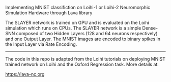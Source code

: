 Implementing MNIST classifiction on Loihi-1 or Loihi-2 Neuromorphic Simulation
Hardware through Lava library

The SLAYER network is trained on GPU and is evaluated on the Loihi simulation
which runs on CPUs. The SLAYER network is a simple Dense-SNN composed of two
Hidden Layers (128 and 64 neurons respectively) and one Output Layer. The MNIST
images are encoded to binary spikes in the Input Layer via Rate Encoding.

---

The code in this repo is adapted from the Loihi tutorials on deploying MNIST
trained network on Loihi and the Oxford Regression task. More details at:

https://lava-nc.org

